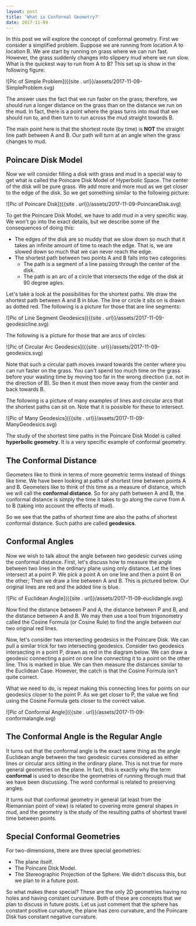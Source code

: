 ```yaml
---
layout: post
title: 'What is Conformal Geometry?'
date: 2017-11-09
---
```


In this post we will explore the concept of conformal geometry. First we consider a simplified problem. Suppose we are running from location A to location B. We are start by running on grass where we can run fast. However, the grass suddenly changes into slippery mud where we run slow. What is the quickest way to run from A to B? This set up is show in the following figure:

![Pic of Simple Problem]({{site . url}}/assets/2017-11-09-SimpleProblem.svg) 

The answer uses the fact that we run faster on the grass; therefore, we should run a longer distance on the grass than on the distance we run on the mud. In fact, there is a point where the grass turns into mud that we should run to, and then turn to run across the mud straight towards B. 

The main point here is that the shortest route (by time) is **NOT** the straight line path between A and B. Our path will turn at an angle when the grass changes to mud.


## Poincare Disk Model

Now we will consider filling a disk with grass and mud in a special way to get what is called the Poincare Disk Model of Hyperbolic Space. The center of the disk will be pure grass. We add more and more mud as we get closer to the edge of the disk. So we get something similar to the following picture:

![Pic of Poincare Disk]({{site . url}}/assets/2017-11-09-PoincareDisk.svg)

To get the Poincare Disk Model, we have to add mud in a very specific way. We won't go into the exact details, but we describe some of the consequences of doing this:

* The edges of the disk are so muddy that we slow down so much that it takes an infinite amount of time to reach the edge. That is, we are slowed down so much that we can never reach the edge.
* The shortest path between two points A and B falls into two categories:
    * The path is a segment of a line passing through the center of the disk.
    * The path is an arc of a circle that intersects the edge of the disk at 90 degree agles.

Let's take a look at the possibilities for the shortest paths. We draw the shortest path between A and B in blue. The line or circle it sits on is drawn as dotted red. The following is a picture for those that are line segments:

![Pic of Line Segment Geodesics]({{site . url}}/assets/2017-11-09-geodesicline.svg)

The following is a picture for those that are arcs of circles:

![Pic of Circular Arc Geodesics]({{site . url}}/assets/2017-11-09-geodesics.svg)

Note that such a circular path moves inward towards the center where you can run faster on the grass. You can't spend too much time on the grass before your wasting time by moving too far in the wrong direction (i.e. not in the direction of B). So then it must then move away from the center and back towards B. 

The following is a picture of many examples of lines and circular arcs that the shortest paths can sit on. Note that it is possible for these to intersect.

![Pic of Many Geodesics]({{site . url}}/assets/2017-11-09-ManyGeodesics.svg)

The study of the shortest time paths in the Poincare Disk Model is called **hyperbolic geometry**. It is a very specific example of conformal geometry.

## The Conformal Distance

Geometers like to think in terms of more geometric terms instead of things like time. We have been looking at paths of shortest time between points A and B. Geometers like to think of this time as a measure of distance, which we will call the **conformal distance**. So for any path between A and B, the conformal distance is simply the time it takes to go along the curve from A to B (taking into account the effects of mud). 

So we see that the paths of shortest time are also the paths of shortest conformal distance. Such paths are called **geodesics**.

## Conformal Angles

Now we wish to talk about the angle between two geodesic curves using the conformal distance. First, let's discuss how to measure the angle between two lines in the ordinary plane using only distance. Let the lines intersect at a point P. We pick a point A on one line and then a point B on the other; Then we draw a line between A and B. This is pictured below. Our original lines are red and the added line is blue.

![Pic of Euclidean Angle]({{site . url}}/assets/2017-11-09-euclidangle.svg)

Now find the distance between P and A, the distance between P and B, and the distance between A and B. We may then use a tool from trigonometry called the Cosine Formula (or Cosine Rule) to find the angle between our two original red lines.

Now, let's consider two intersecting geodesics in the Poincare Disk. We can pull a similar trick for two intersecting geodesics. Consider two geodesics intersecting in a point P, drawn as red in the diagram below. We can draw a geodesic connecting a point on one line connecting it to a point on the other line. This is marked in blue. We can then measure the distances similar to the Euclidean Case. However, the catch is that the Cosine Formula isn't quite correct.

What we need to do, is repeat making this connecting lines for points on our geodesics closer to the point P. As we get closer to P, the value we find using the Cosine Formula gets closer to the correct value. 

![Pic of Conformal Angle]({{site . url}}/assets/2017-11-09-conformalangle.svg)

## The Conformal Angle is the Regular Angle

It turns out that the conformal angle is the exact same thing as the angle Euclidean angle between the two geodesic curves considered as either lines or circular arcs sitting in the ordinary plane. This is not true for more general geometries on the plane. In fact, this is exactly why the term **conformal** is used to describe the geometries of running through mud that we have been discussing. The word conformal is related to preserving angles.

It turns out that conformal geometry in general (at least from the Riemannian point of view) is related to covering more general shapes in mud, and the geometry is the study of the resulting paths of shortest travel time between points.

## Special Conformal Geometries

For two-dimensions, there are three special geometries:
* The plane itself.
* The Poincare Disk Model.
* The Stereographic Projection of the Sphere. We didn't discuss this, but we plan to in a future post.

So what makes these special? These are the only 2D geometries having no holes and having constant curvature. Both of these are concepts that we plan to discuss in future posts. Let us just comment that the sphere has constant positive curvature, the plane has zero curvature, and the Poincare Disk has constant negative curvature.

